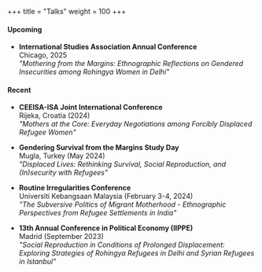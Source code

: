 +++
title = "Talks"
weight = 100
+++

#### Upcoming
- **<span class="talk-title">International Studies Association Annual Conference</span>**  
  Chicago, 2025  
  *"Mothering from the Margins: Ethnographic Reflections on Gendered Insecurities among Rohingya Women in Delhi"*

#### Recent
- **<span class="talk-title">CEEISA-ISA Joint International Conference</span>**  
  Rijeka, Croatia (2024)  
  *"Mothers at the Core: Everyday Negotiations among Forcibly Displaced Refugee Women"*

- **<span class="talk-title">Gendering Survival from the Margins Study Day</span>**  
  Mugla, Turkey (May 2024)  
  *"Displaced Lives: Rethinking Survival, Social Reproduction, and (In)security with Refugees"*

- **<span class="talk-title">Routine Irregularities Conference</span>**  
  Universiti Kebangsaan Malaysia (February 3-4, 2024)  
  *"The Subversive Politics of Migrant Motherhood - Ethnographic Perspectives from Refugee Settlements in India"*

- **<span class="talk-title">13th Annual Conference in Political Economy (IIPPE)</span>**  
  Madrid (September 2023)  
  *"Social Reproduction in Conditions of Prolonged Displacement: Exploring Strategies of Rohingya Refugees in Delhi and Syrian Refugees in Istanbul"*